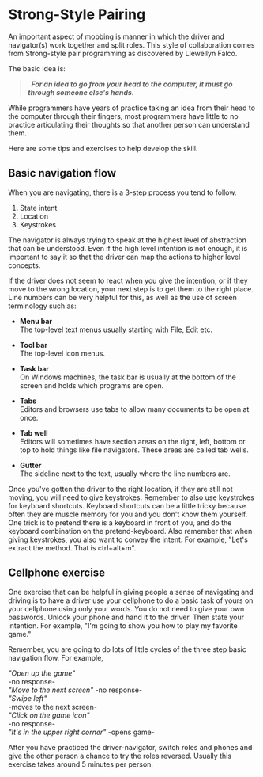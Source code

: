 # Strong-Style Pairing

An important aspect of mobbing is manner in which the driver and navigator(s) work together and split roles. This style of collaboration comes from Strong-style pair programming as discovered by Llewellyn Falco.

The basic idea is:

> **&nbsp; *For an idea to go from your head to the computer, it must go through someone else's hands.* &nbsp;**  


While programmers have years of practice taking an idea from their head to the computer through their fingers, most programmers have little to no practice articulating their thoughts so that another person can understand them.

Here are some tips and exercises to help develop the skill.

## Basic navigation flow

When you are navigating, there is a 3-step process you tend to follow.

1. State intent
2. Location
3. Keystrokes

The navigator is always trying to speak at the highest level of abstraction that can be understood. Even if the high level intention is not enough, it is important to say it so that the driver can map the actions to higher level concepts.

If the driver does not seem to react when you give the intention, or if they move to the wrong location, your next step is to get them to the right place. Line numbers can be very helpful for this, as well as the use of screen terminology such as:  

  * **Menu bar**  
  The top-level text menus usually starting with File, Edit etc.

  * **Tool bar**  
  The top-level icon menus.

  * **Task bar**  
  On Windows machines, the task bar is usually at the bottom of the screen and holds which programs are open.  

  * **Tabs**  
  Editors and browsers use tabs to allow many documents to be open at once.  

  * **Tab well**  
  Editors will sometimes have section areas on the right, left, bottom or top to hold things like file navigators. These areas are called tab wells.  

  * **Gutter**  
  The sideline next to the text, usually where the line numbers are.  


Once you've gotten the driver to the right location, if they are still not moving, you will need to give keystrokes. Remember to also use keystrokes for keyboard shortcuts. Keyboard shortcuts can be a little tricky because often they are muscle memory for you and you don't know them yourself. One trick is to pretend there is a keyboard in front of you, and do the keyboard combination on the pretend-keyboard. Also remember that when giving keystrokes, you also want to convey the intent. For example, "Let's extract the method. That is ctrl+alt+m".

## Cellphone exercise

One exercise that can be helpful in giving people a sense of navigating and driving is to have a driver use your cellphone to do a basic task of yours on your cellphone using only your words. You do not need to give your own passwords. Unlock your phone and hand it to the driver. Then state your intention. For example, "I'm going to show you how to play my favorite game."

Remember, you are going to do lots of little cycles of the three step basic navigation flow. For example,

*"Open up the game"*  
-no response-  
*"Move to the next screen"*
-no response-     
*"Swipe left"*  
-moves to the next screen-  
*"Click on the game icon"*  
-no response-  
*"It's in the upper right corner"*
-opens game-

After you have practiced the driver-navigator, switch roles and phones and give the other person a chance to try the roles reversed. Usually this exercise takes around 5 minutes per person.
